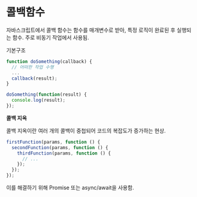 # 콜백함수

자바스크립트에서 콜백 함수는 함수를 매개변수로 받아, 특정 로직이 완료된 후 실행되는 함수.
주로 비동기 작업에서 사용됨.

기본구조

```javascript
function doSomething(callback) {
  // 어떠한 작업 수행
  ...
  callback(result);
}

doSomething(function(result) {
  console.log(result);
});
```

**콜백 지옥**

콜백 지옥이란 여러 개의 콜백이 중첩되어 코드의 복잡도가 증가하는 현상.

```javascript
firstFunction(params, function () {
  secondFunction(params, function () {
    thirdFunction(params, function () {
      // ...
    });
  });
});
```

이를 해결하기 위해 Promise 또는 async/await을 사용함.
